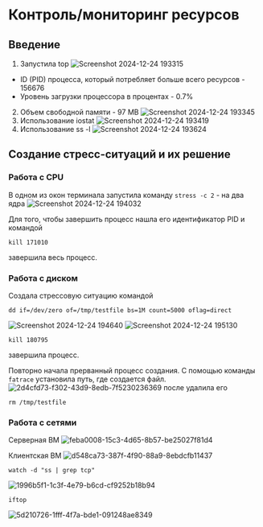 # Контроль/мониторинг ресурсов
## Введение
1. Запустила top
![Screenshot 2024-12-24 193315](https://github.com/user-attachments/assets/bcad3474-e6de-45af-8ae3-db21016dfeff)

* ID (PID) процесса, который потребляет больше всего ресурсов - 156676
* Уровень загрузки процессора в процентах - 0.7%

2. Объем свободной памяти - 97 MB
![Screenshot 2024-12-24 193345](https://github.com/user-attachments/assets/9f4d51d9-8d9e-4406-9522-ea3e5a91862d)
3. Использование iostat
![Screenshot 2024-12-24 193419](https://github.com/user-attachments/assets/047b43a5-0a6c-400e-84f3-a667e2545f0d)
4. Использование ss -l
![Screenshot 2024-12-24 193624](https://github.com/user-attachments/assets/89501eae-a73a-4a85-8d3d-435fd134f5b0)
 
## Создание стресс-ситуаций и их решение
### Работа с CPU
В одном из окон терминала запустила команду ```stress -c 2``` - на два ядра
![Screenshot 2024-12-24 194032](https://github.com/user-attachments/assets/795c6e88-249f-4d64-8582-b6f11e8e3d4f)

Для того, чтобы завершить процесс нашла его идентификатор PID и командой 
```
kill 171010
```
завершила весь процесс.

### Работа с диском
Создала стрессовую ситуацию командой
```
dd if=/dev/zero of=/tmp/testfile bs=1M count=5000 oflag=direct
```
![Screenshot 2024-12-24 194640](https://github.com/user-attachments/assets/a475162f-0ed2-4a38-8cab-23c191b6ab69)
![Screenshot 2024-12-24 195130](https://github.com/user-attachments/assets/b2d28416-ed14-4056-ace9-ac46e4154251)
```
kill 180795
```
завершила процесс.

Повторно начала прерванный процесс создания. С помощью команды ```fatrace``` установила путь, где создается файл.
![2d4cfd73-f302-43d9-8edb-7f5230236369](https://github.com/user-attachments/assets/f898495f-ec85-4582-8178-7a5ffaa849bf)
после удалила его
```
rm /tmp/testfile
```

### Работа с сетями

Серверная ВМ
![feba0008-15c3-4d65-8b57-be25027f81d4](https://github.com/user-attachments/assets/24dc3fa7-222b-45a7-b439-a78419d0bdd8)

Клиентская ВМ
![d548ca73-387f-4f90-88a9-8ebdcfb11437](https://github.com/user-attachments/assets/32540126-9f24-416c-8e9a-6633cfe61e25)

```
watch -d "ss | grep tcp"
```
![1996b5f1-1c3f-4e79-b6cd-cf9252b18b94](https://github.com/user-attachments/assets/5af7c8fb-34f2-459d-a9c4-0691f99c5854)

```
iftop
```
![5d210726-1fff-4f7a-bde1-091248ae8349](https://github.com/user-attachments/assets/1dd5bc90-1e68-43d6-ba09-a77e54a5ad22)

